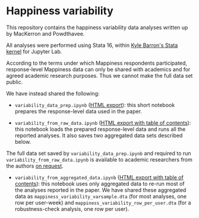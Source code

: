 # Happiness variability

This repository contains the happiness variability data analyses written up by MacKerron and Powdthavee.

All analyses were performed using Stata 16, within [Kyle Barron's Stata kernel](https://kylebarron.dev/stata_kernel/) for Jupyter Lab.

According to the terms under which Mappiness respondents participated, response-level Mappiness data can only be shared with academics and for agreed academic research purposes. Thus we cannot make the full data set public. 

We have instead shared the following:

* `variability_data_prep.ipynb` 
([HTML export](https://jawj.github.io/happiness-variability/variability_data_prep.html)): 
this short notebook prepares the response-level data used in the paper.

* `variability_from_raw_data.ipynb`
([HTML export with table of contents](https://jawj.github.io/happiness-variability/variability_from_raw_data.html)): 
this notebook loads the prepared response-level data and runs all the reported analyses. It also saves two aggregated data sets described below.

The full data set saved by `variability_data_prep.ipynb` and required to run `variability_from_raw_data.ipynb` is available to academic researchers from the authors [on request](mailto:george.mackerron@sussex.ac.uk).

* `variability_from_aggregated_data.ipynb`
([HTML export with table of contents](https://jawj.github.io/happiness-variability/variability_from_aggregated_data.html)):
this notebook uses only aggregated data to re-run most of the analyses reported in the paper. We have shared these aggregated data as `mappiness_variability_varsample.dta` (for most analyses, one row per user-week) and `mappiness_variability_row_per_user.dta` (for a robustness-check analysis, one row per user).

